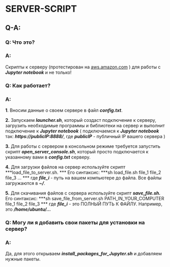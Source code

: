 # SERVER-SCRIPT

## Q-A:
### Q: Что это?
### A:
Скрипты к серверу (протестирован на [aws.amazon.com](aws.amazon.com) ) для работы с
***Jupyter notebook*** и не только!

### Q: Как работает?
### A:  
 **1**. Вносим данные о своем сервере в файл ***config.txt***.

 **2.** Запускаем ***launcher.sh***, который создаст подключение к серверу, загрузить
необходимые программы и библиотеки на сервер и выполнит подключение к ***Jupyter notebook*** ( подключаемся к ***Jupyter notebook*** так: ***https://publicIP:8888/***, где
  ***publicIP*** - публичный IP вашего сервера )


 **3.** Для работы с сервером в консольном режиме требуется запустить скрипт
***open_server_console.sh***, который просто подключается к указанному вами в ***config.txt*** серверу.


 **4.** Для загрузки файлов на сервер используйте скрипт ***load_file_to_server.sh. *** Его синтаксис:
***sh load_file.sh file_1 file_2 file_3 ... ***
где ***file_i*** - путь на вашем компьютере до файла. Все файлы загружаются в ***~/***.  


 **5.** Для скачивания файлов с сервера используйте скрипт ***save_file.sh.*** Его синтаксис:
***sh save_file_from_server.sh PATH_IN_YOUR_COMPUTER file_1 file_2 file_3 ***
где ***file_i*** - это ПОЛНЫЙ ПУТЬ К ФАЙЛУ. Например, это ***/home/ubuntu/...***


### Q: Могу ли я добавить свои пакеты для установки на сервер?
### A:
Да, для этого открываем ***install_packages_for_Jupyter.sh*** и добавляем нужные пакеты.
